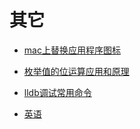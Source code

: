 # 其它

* [mac上替换应用程序图标](Other/mac_replace_app_icons.md)

* [枚举值的位运算应用和原理](Other/EnumBit.md)

* [lldb调试常用命令](Other/lldb_command.md)

* [英语](English/README.md)